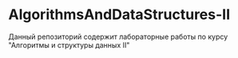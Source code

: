 # AlgorithmsAndDataStructures-II
Данный репозиторий содержит лабораторные работы по курсу "Алгоритмы и структуры данных II"
